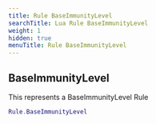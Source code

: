 ```yaml
---
title: Rule BaseImmunityLevel
searchTitle: Lua Rule BaseImmunityLevel
weight: 1
hidden: true
menuTitle: Rule BaseImmunityLevel
---
```

## BaseImmunityLevel

This represents a BaseImmunityLevel Rule
```lua
Rule.BaseImmunityLevel
```